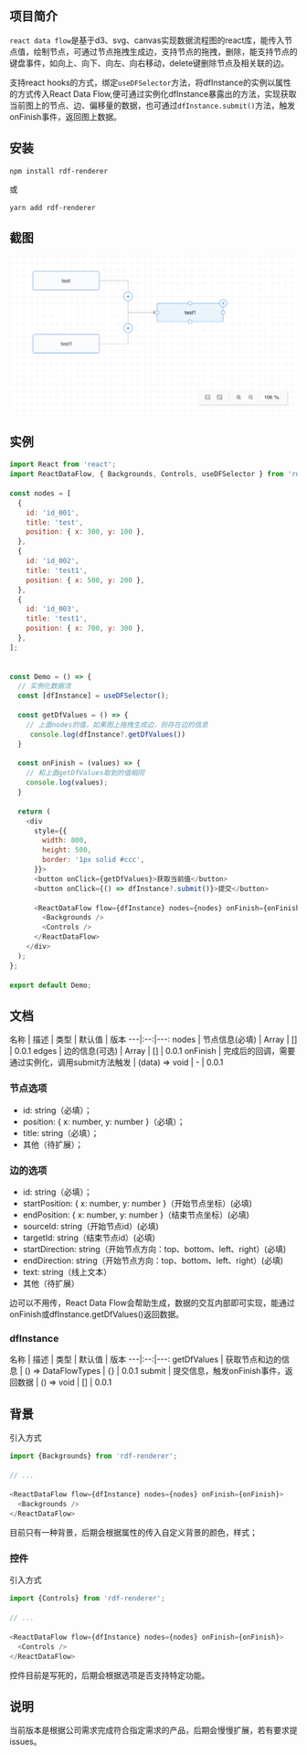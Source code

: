 ## 项目简介

`react data flow`是基于d3、svg、canvas实现数据流程图的react库，能传入节点值，绘制节点，可通过节点拖拽生成边，支持节点的拖拽，删除，能支持节点的键盘事件，如向上、向下、向左、向右移动，delete键删除节点及相关联的边。

支持react hooks的方式，绑定`useDFSelector`方法，将dfInstance的实例以属性的方式传入React Data Flow,便可通过实例化dfInstance暴露出的方法，实现获取当前图上的节点、边、偏移量的数据，也可通过`dfInstance.submit()`方法，触发onFinish事件，返回图上数据。

## 安装

```
npm install rdf-renderer
```
或
```
yarn add rdf-renderer
```


## 截图

![react-data-flow](https://github.com/chicAboo/react-data-flow/blob/main/assets/images/react-data-flow.jpg)


## 实例
```javascript
import React from 'react';
import ReactDataFlow, { Backgrounds, Controls, useDFSelector } from 'rdf-renderer';

const nodes = [
  {
    id: 'id_001',
    title: 'test',
    position: { x: 300, y: 100 },
  },
  {
    id: 'id_002',
    title: 'test1',
    position: { x: 500, y: 200 },
  },
  {
    id: 'id_003',
    title: 'test1',
    position: { x: 700, y: 300 },
  },
];


const Demo = () => {
  // 实例化数据流
  const [dfInstance] = useDFSelector();

  const getDfValues = () => {
    // 上面nodes的值，如果图上拖拽生成边，则存在边的信息
     console.log(dfInstance?.getDfValues())
  }

  const onFinish = (values) => {
    // 和上面getDfValues取到的值相同
    console.log(values);
  }

  return (
    <div
      style={{
        width: 800,
        height: 500,
        border: '1px solid #ccc',
      }}>
      <button onClick={getDfValues}>获取当前值</button>
      <button onClick={() => dfInstance?.submit()}>提交</button>

      <ReactDataFlow flow={dfInstance} nodes={nodes} onFinish={onFinish}>
        <Backgrounds />
        <Controls />
      </ReactDataFlow>
    </div>
  );
};

export default Demo;
```


## 文档

名称  |  描述  |  类型  |  默认值  | 版本
---|:--:|---:
nodes  |  节点信息(必填)  | Array<NodeTypes>  |  []  | 0.0.1
edges  |  边的信息(可选)  | Array<edgeTypes>  |  []  | 0.0.1
onFinish  |  完成后的回调，需要通过实例化，调用submit方法触发  | (data) => void |  -  | 0.0.1


### 节点选项

- id: string（必填）；
- position: { x: number, y: number }（必填）；
- title: string（必填）；
- 其他（待扩展）；


### 边的选项
- id: string（必填）；
- startPosition: { x: number, y: number }（开始节点坐标）(必填)
- endPosition: { x: number, y: number }（结束节点坐标）(必填)
- sourceId: string（开始节点id）(必填)
- targetId: string（结束节点id）(必填)
- startDirection: string（开始节点方向：top、bottom、left、right）(必填)
- endDirection: string（开始节点方向：top、bottom、left、right）(必填)
- text: string（线上文本）
- 其他（待扩展）

边可以不用传，React Data Flow会帮助生成，数据的交互内部即可实现，能通过onFinish或dfInstance.getDfValues()返回数据。


### dfInstance
名称  |  描述  |  类型  |  默认值  | 版本
---|:--:|---:
getDfValues  |  获取节点和边的信息  | () => DataFlowTypes |  {}  | 0.0.1
submit  |  提交信息，触发onFinish事件，返回数据  | () => void |  []  | 0.0.1


## 背景

引入方式
```javascript
import {Backgrounds} from 'rdf-renderer';

// ...

<ReactDataFlow flow={dfInstance} nodes={nodes} onFinish={onFinish}>
  <Backgrounds />
</ReactDataFlow>
```
目前只有一种背景，后期会根据属性的传入自定义背景的颜色，样式；


### 控件

引入方式
```javascript
import {Controls} from 'rdf-renderer';

// ...

<ReactDataFlow flow={dfInstance} nodes={nodes} onFinish={onFinish}>
  <Controls />
</ReactDataFlow>
```
控件目前是写死的，后期会根据选项是否支持特定功能。


## 说明
当前版本是根据公司需求完成符合指定需求的产品，后期会慢慢扩展，若有要求提issues。

